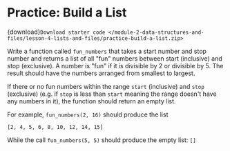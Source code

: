 # <i class="fas fa-laptop"></i> Practice: Build a List

{download}`Download starter code </module-2-data-structures-and-files/lesson-4-lists-and-files/practice-build-a-list.zip>`

Write a function called `fun_numbers` that takes a start number and stop number and returns a list of all "fun" numbers between start (inclusive) and stop (exclusive). A number is "fun" if it is divisible by 2 or divisible by 5. The result should have the numbers arranged from smallest to largest.

If there or no fun numbers within the range `start` (inclusive) and `stop` (exclusive) (e.g. if `stop` is less than `start` meaning the range doesn't have any numbers in it), the function should return an empty list.

For example, `fun_numbers(2, 16)` should produce the list

```text
[2, 4, 5, 6, 8, 10, 12, 14, 15]
```

While the call `fun_numbers(5, 5)` should produce the empty list: `[]`
